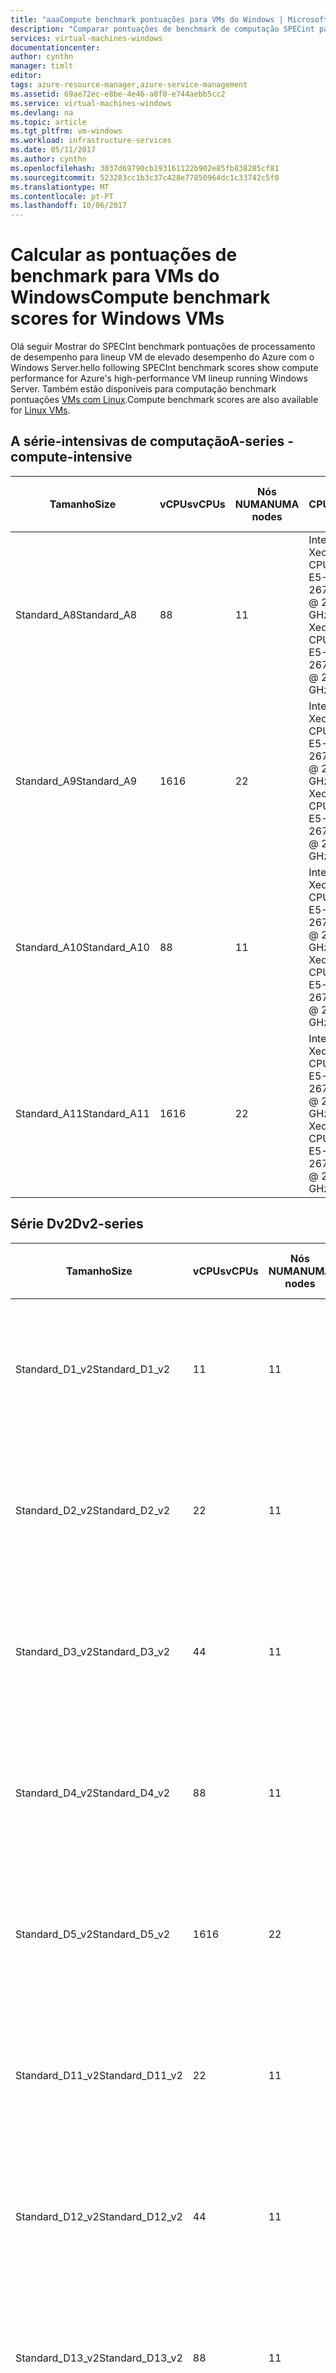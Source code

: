 ```yaml
---
title: "aaaCompute benchmark pontuações para VMs do Windows | Microsoft Docs"
description: "Comparar pontuações de benchmark de computação SPECint para VMs do Azure com o Windows Server"
services: virtual-machines-windows
documentationcenter: 
author: cynthn
manager: timlt
editor: 
tags: azure-resource-manager,azure-service-management
ms.assetid: 69ae72ec-e8be-4e46-a8f0-e744aebb5cc2
ms.service: virtual-machines-windows
ms.devlang: na
ms.topic: article
ms.tgt_pltfrm: vm-windows
ms.workload: infrastructure-services
ms.date: 05/11/2017
ms.author: cynthn
ms.openlocfilehash: 3037d69790cb193161122b902e85fb838285cf81
ms.sourcegitcommit: 523283cc1b3c37c428e77850964dc1c33742c5f0
ms.translationtype: MT
ms.contentlocale: pt-PT
ms.lasthandoff: 10/06/2017
---
```

# <a name="compute-benchmark-scores-for-windows-vms"></a><span data-ttu-id="ee028-103">Calcular as pontuações de benchmark para VMs do Windows</span><span class="sxs-lookup"><span data-stu-id="ee028-103">Compute benchmark scores for Windows VMs</span></span>
<span data-ttu-id="ee028-104">Olá seguir Mostrar do SPECInt benchmark pontuações de processamento de desempenho para lineup VM de elevado desempenho do Azure com o Windows Server.</span><span class="sxs-lookup"><span data-stu-id="ee028-104">hello following SPECInt benchmark scores show compute performance for Azure's high-performance VM lineup running Windows Server.</span></span> <span data-ttu-id="ee028-105">Também estão disponíveis para computação benchmark pontuações [VMs com Linux](../linux/compute-benchmark-scores.md?toc=%2fazure%2fvirtual-machines%2flinux%2ftoc.json).</span><span class="sxs-lookup"><span data-stu-id="ee028-105">Compute benchmark scores are also available for [Linux VMs](../linux/compute-benchmark-scores.md?toc=%2fazure%2fvirtual-machines%2flinux%2ftoc.json).</span></span>

## <a name="a-series---compute-intensive"></a><span data-ttu-id="ee028-106">A série-intensivas de computação</span><span class="sxs-lookup"><span data-stu-id="ee028-106">A-series - compute-intensive</span></span>
| <span data-ttu-id="ee028-107">Tamanho</span><span class="sxs-lookup"><span data-stu-id="ee028-107">Size</span></span> | <span data-ttu-id="ee028-108">vCPUs</span><span class="sxs-lookup"><span data-stu-id="ee028-108">vCPUs</span></span> | <span data-ttu-id="ee028-109">Nós NUMA</span><span class="sxs-lookup"><span data-stu-id="ee028-109">NUMA nodes</span></span> | <span data-ttu-id="ee028-110">CPU</span><span class="sxs-lookup"><span data-stu-id="ee028-110">CPU</span></span> | <span data-ttu-id="ee028-111">É executado</span><span class="sxs-lookup"><span data-stu-id="ee028-111">Runs</span></span> | <span data-ttu-id="ee028-112">Taxa média de base</span><span class="sxs-lookup"><span data-stu-id="ee028-112">Avg base rate</span></span> | <span data-ttu-id="ee028-113">StdDev</span><span class="sxs-lookup"><span data-stu-id="ee028-113">StdDev</span></span> |
| --- | --- | --- | --- | --- | --- | --- |
| <span data-ttu-id="ee028-114">Standard_A8</span><span class="sxs-lookup"><span data-stu-id="ee028-114">Standard_A8</span></span> |<span data-ttu-id="ee028-115">8</span><span class="sxs-lookup"><span data-stu-id="ee028-115">8</span></span> |<span data-ttu-id="ee028-116">1</span><span class="sxs-lookup"><span data-stu-id="ee028-116">1</span></span> |<span data-ttu-id="ee028-117">Intel Xeon CPU E5-2670 0 @ 2.6 GHz</span><span class="sxs-lookup"><span data-stu-id="ee028-117">Intel Xeon CPU E5-2670 0 @ 2.6 GHz</span></span> |<span data-ttu-id="ee028-118">10</span><span class="sxs-lookup"><span data-stu-id="ee028-118">10</span></span> |<span data-ttu-id="ee028-119">236.1</span><span class="sxs-lookup"><span data-stu-id="ee028-119">236.1</span></span> |<span data-ttu-id="ee028-120">1.1</span><span class="sxs-lookup"><span data-stu-id="ee028-120">1.1</span></span> |
| <span data-ttu-id="ee028-121">Standard_A9</span><span class="sxs-lookup"><span data-stu-id="ee028-121">Standard_A9</span></span> |<span data-ttu-id="ee028-122">16</span><span class="sxs-lookup"><span data-stu-id="ee028-122">16</span></span> |<span data-ttu-id="ee028-123">2</span><span class="sxs-lookup"><span data-stu-id="ee028-123">2</span></span> |<span data-ttu-id="ee028-124">Intel Xeon CPU E5-2670 0 @ 2.6 GHz</span><span class="sxs-lookup"><span data-stu-id="ee028-124">Intel Xeon CPU E5-2670 0 @ 2.6 GHz</span></span> |<span data-ttu-id="ee028-125">10</span><span class="sxs-lookup"><span data-stu-id="ee028-125">10</span></span> |<span data-ttu-id="ee028-126">450.3</span><span class="sxs-lookup"><span data-stu-id="ee028-126">450.3</span></span> |<span data-ttu-id="ee028-127">7.0</span><span class="sxs-lookup"><span data-stu-id="ee028-127">7.0</span></span> |
| <span data-ttu-id="ee028-128">Standard_A10</span><span class="sxs-lookup"><span data-stu-id="ee028-128">Standard_A10</span></span> |<span data-ttu-id="ee028-129">8</span><span class="sxs-lookup"><span data-stu-id="ee028-129">8</span></span> |<span data-ttu-id="ee028-130">1</span><span class="sxs-lookup"><span data-stu-id="ee028-130">1</span></span> |<span data-ttu-id="ee028-131">Intel Xeon CPU E5-2670 0 @ 2.6 GHz</span><span class="sxs-lookup"><span data-stu-id="ee028-131">Intel Xeon CPU E5-2670 0 @ 2.6 GHz</span></span> |<span data-ttu-id="ee028-132">5</span><span class="sxs-lookup"><span data-stu-id="ee028-132">5</span></span> |<span data-ttu-id="ee028-133">235.6</span><span class="sxs-lookup"><span data-stu-id="ee028-133">235.6</span></span> |<span data-ttu-id="ee028-134">0.9</span><span class="sxs-lookup"><span data-stu-id="ee028-134">0.9</span></span> |
| <span data-ttu-id="ee028-135">Standard_A11</span><span class="sxs-lookup"><span data-stu-id="ee028-135">Standard_A11</span></span> |<span data-ttu-id="ee028-136">16</span><span class="sxs-lookup"><span data-stu-id="ee028-136">16</span></span> |<span data-ttu-id="ee028-137">2</span><span class="sxs-lookup"><span data-stu-id="ee028-137">2</span></span> |<span data-ttu-id="ee028-138">Intel Xeon CPU E5-2670 0 @ 2.6 GHz</span><span class="sxs-lookup"><span data-stu-id="ee028-138">Intel Xeon CPU E5-2670 0 @ 2.6 GHz</span></span> |<span data-ttu-id="ee028-139">7</span><span class="sxs-lookup"><span data-stu-id="ee028-139">7</span></span> |<span data-ttu-id="ee028-140">454.7</span><span class="sxs-lookup"><span data-stu-id="ee028-140">454.7</span></span> |<span data-ttu-id="ee028-141">4.8</span><span class="sxs-lookup"><span data-stu-id="ee028-141">4.8</span></span> |

## <a name="dv2-series"></a><span data-ttu-id="ee028-142">Série Dv2</span><span class="sxs-lookup"><span data-stu-id="ee028-142">Dv2-series</span></span>
| <span data-ttu-id="ee028-143">Tamanho</span><span class="sxs-lookup"><span data-stu-id="ee028-143">Size</span></span> | <span data-ttu-id="ee028-144">vCPUs</span><span class="sxs-lookup"><span data-stu-id="ee028-144">vCPUs</span></span> | <span data-ttu-id="ee028-145">Nós NUMA</span><span class="sxs-lookup"><span data-stu-id="ee028-145">NUMA nodes</span></span> | <span data-ttu-id="ee028-146">CPU</span><span class="sxs-lookup"><span data-stu-id="ee028-146">CPU</span></span> | <span data-ttu-id="ee028-147">É executado</span><span class="sxs-lookup"><span data-stu-id="ee028-147">Runs</span></span> | <span data-ttu-id="ee028-148">Taxa média de base</span><span class="sxs-lookup"><span data-stu-id="ee028-148">Avg base rate</span></span> | <span data-ttu-id="ee028-149">StdDev</span><span class="sxs-lookup"><span data-stu-id="ee028-149">StdDev</span></span> |
| --- | --- | --- | --- | --- | --- | --- |
| <span data-ttu-id="ee028-150">Standard_D1_v2</span><span class="sxs-lookup"><span data-stu-id="ee028-150">Standard_D1_v2</span></span> |<span data-ttu-id="ee028-151">1</span><span class="sxs-lookup"><span data-stu-id="ee028-151">1</span></span> |<span data-ttu-id="ee028-152">1</span><span class="sxs-lookup"><span data-stu-id="ee028-152">1</span></span> |<span data-ttu-id="ee028-153">Intel Xeon E5-2673 v3 @ 2.4 GHz</span><span class="sxs-lookup"><span data-stu-id="ee028-153">Intel Xeon E5-2673 v3 @ 2.4 GHz</span></span> |<span data-ttu-id="ee028-154">83</span><span class="sxs-lookup"><span data-stu-id="ee028-154">83</span></span> |<span data-ttu-id="ee028-155">36.6</span><span class="sxs-lookup"><span data-stu-id="ee028-155">36.6</span></span> |<span data-ttu-id="ee028-156">2.6</span><span class="sxs-lookup"><span data-stu-id="ee028-156">2.6</span></span> |
| <span data-ttu-id="ee028-157">Standard_D2_v2</span><span class="sxs-lookup"><span data-stu-id="ee028-157">Standard_D2_v2</span></span> |<span data-ttu-id="ee028-158">2</span><span class="sxs-lookup"><span data-stu-id="ee028-158">2</span></span> |<span data-ttu-id="ee028-159">1</span><span class="sxs-lookup"><span data-stu-id="ee028-159">1</span></span> |<span data-ttu-id="ee028-160">Intel Xeon E5-2673 v3 @ 2.4 GHz</span><span class="sxs-lookup"><span data-stu-id="ee028-160">Intel Xeon E5-2673 v3 @ 2.4 GHz</span></span> |<span data-ttu-id="ee028-161">27</span><span class="sxs-lookup"><span data-stu-id="ee028-161">27</span></span> |<span data-ttu-id="ee028-162">70.0</span><span class="sxs-lookup"><span data-stu-id="ee028-162">70.0</span></span> |<span data-ttu-id="ee028-163">3.7</span><span class="sxs-lookup"><span data-stu-id="ee028-163">3.7</span></span> |
| <span data-ttu-id="ee028-164">Standard_D3_v2</span><span class="sxs-lookup"><span data-stu-id="ee028-164">Standard_D3_v2</span></span> |<span data-ttu-id="ee028-165">4</span><span class="sxs-lookup"><span data-stu-id="ee028-165">4</span></span> |<span data-ttu-id="ee028-166">1</span><span class="sxs-lookup"><span data-stu-id="ee028-166">1</span></span> |<span data-ttu-id="ee028-167">Intel Xeon E5-2673 v3 @ 2.4 GHz</span><span class="sxs-lookup"><span data-stu-id="ee028-167">Intel Xeon E5-2673 v3 @ 2.4 GHz</span></span> |<span data-ttu-id="ee028-168">19</span><span class="sxs-lookup"><span data-stu-id="ee028-168">19</span></span> |<span data-ttu-id="ee028-169">130.5</span><span class="sxs-lookup"><span data-stu-id="ee028-169">130.5</span></span> |<span data-ttu-id="ee028-170">4.4</span><span class="sxs-lookup"><span data-stu-id="ee028-170">4.4</span></span> |
| <span data-ttu-id="ee028-171">Standard_D4_v2</span><span class="sxs-lookup"><span data-stu-id="ee028-171">Standard_D4_v2</span></span> |<span data-ttu-id="ee028-172">8</span><span class="sxs-lookup"><span data-stu-id="ee028-172">8</span></span> |<span data-ttu-id="ee028-173">1</span><span class="sxs-lookup"><span data-stu-id="ee028-173">1</span></span> |<span data-ttu-id="ee028-174">Intel Xeon E5-2673 v3 @ 2.4 GHz</span><span class="sxs-lookup"><span data-stu-id="ee028-174">Intel Xeon E5-2673 v3 @ 2.4 GHz</span></span> |<span data-ttu-id="ee028-175">19</span><span class="sxs-lookup"><span data-stu-id="ee028-175">19</span></span> |<span data-ttu-id="ee028-176">238.1</span><span class="sxs-lookup"><span data-stu-id="ee028-176">238.1</span></span> |<span data-ttu-id="ee028-177">5.2</span><span class="sxs-lookup"><span data-stu-id="ee028-177">5.2</span></span> |
| <span data-ttu-id="ee028-178">Standard_D5_v2</span><span class="sxs-lookup"><span data-stu-id="ee028-178">Standard_D5_v2</span></span> |<span data-ttu-id="ee028-179">16</span><span class="sxs-lookup"><span data-stu-id="ee028-179">16</span></span> |<span data-ttu-id="ee028-180">2</span><span class="sxs-lookup"><span data-stu-id="ee028-180">2</span></span> |<span data-ttu-id="ee028-181">Intel Xeon E5-2673 v3 @ 2.4 GHz</span><span class="sxs-lookup"><span data-stu-id="ee028-181">Intel Xeon E5-2673 v3 @ 2.4 GHz</span></span> |<span data-ttu-id="ee028-182">14</span><span class="sxs-lookup"><span data-stu-id="ee028-182">14</span></span> |<span data-ttu-id="ee028-183">460.9</span><span class="sxs-lookup"><span data-stu-id="ee028-183">460.9</span></span> |<span data-ttu-id="ee028-184">15.4</span><span class="sxs-lookup"><span data-stu-id="ee028-184">15.4</span></span> |
| <span data-ttu-id="ee028-185">Standard_D11_v2</span><span class="sxs-lookup"><span data-stu-id="ee028-185">Standard_D11_v2</span></span> |<span data-ttu-id="ee028-186">2</span><span class="sxs-lookup"><span data-stu-id="ee028-186">2</span></span> |<span data-ttu-id="ee028-187">1</span><span class="sxs-lookup"><span data-stu-id="ee028-187">1</span></span> |<span data-ttu-id="ee028-188">Intel Xeon E5-2673 v3 @ 2.4 GHz</span><span class="sxs-lookup"><span data-stu-id="ee028-188">Intel Xeon E5-2673 v3 @ 2.4 GHz</span></span> |<span data-ttu-id="ee028-189">19</span><span class="sxs-lookup"><span data-stu-id="ee028-189">19</span></span> |<span data-ttu-id="ee028-190">70.1</span><span class="sxs-lookup"><span data-stu-id="ee028-190">70.1</span></span> |<span data-ttu-id="ee028-191">3.7</span><span class="sxs-lookup"><span data-stu-id="ee028-191">3.7</span></span> |
| <span data-ttu-id="ee028-192">Standard_D12_v2</span><span class="sxs-lookup"><span data-stu-id="ee028-192">Standard_D12_v2</span></span> |<span data-ttu-id="ee028-193">4</span><span class="sxs-lookup"><span data-stu-id="ee028-193">4</span></span> |<span data-ttu-id="ee028-194">1</span><span class="sxs-lookup"><span data-stu-id="ee028-194">1</span></span> |<span data-ttu-id="ee028-195">Intel Xeon E5-2673 v3 @ 2.4 GHz</span><span class="sxs-lookup"><span data-stu-id="ee028-195">Intel Xeon E5-2673 v3 @ 2.4 GHz</span></span> |<span data-ttu-id="ee028-196">2</span><span class="sxs-lookup"><span data-stu-id="ee028-196">2</span></span> |<span data-ttu-id="ee028-197">132.0</span><span class="sxs-lookup"><span data-stu-id="ee028-197">132.0</span></span> |<span data-ttu-id="ee028-198">1.4</span><span class="sxs-lookup"><span data-stu-id="ee028-198">1.4</span></span> |
| <span data-ttu-id="ee028-199">Standard_D13_v2</span><span class="sxs-lookup"><span data-stu-id="ee028-199">Standard_D13_v2</span></span> |<span data-ttu-id="ee028-200">8</span><span class="sxs-lookup"><span data-stu-id="ee028-200">8</span></span> |<span data-ttu-id="ee028-201">1</span><span class="sxs-lookup"><span data-stu-id="ee028-201">1</span></span> |<span data-ttu-id="ee028-202">Intel Xeon E5-2673 v3 @ 2.4 GHz</span><span class="sxs-lookup"><span data-stu-id="ee028-202">Intel Xeon E5-2673 v3 @ 2.4 GHz</span></span> |<span data-ttu-id="ee028-203">17</span><span class="sxs-lookup"><span data-stu-id="ee028-203">17</span></span> |<span data-ttu-id="ee028-204">235.8</span><span class="sxs-lookup"><span data-stu-id="ee028-204">235.8</span></span> |<span data-ttu-id="ee028-205">3.8</span><span class="sxs-lookup"><span data-stu-id="ee028-205">3.8</span></span> |
| <span data-ttu-id="ee028-206">Standard_D14_v2</span><span class="sxs-lookup"><span data-stu-id="ee028-206">Standard_D14_v2</span></span> |<span data-ttu-id="ee028-207">16</span><span class="sxs-lookup"><span data-stu-id="ee028-207">16</span></span> |<span data-ttu-id="ee028-208">2</span><span class="sxs-lookup"><span data-stu-id="ee028-208">2</span></span> |<span data-ttu-id="ee028-209">Intel Xeon E5-2673 v3 @ 2.4 GHz</span><span class="sxs-lookup"><span data-stu-id="ee028-209">Intel Xeon E5-2673 v3 @ 2.4 GHz</span></span> |<span data-ttu-id="ee028-210">15</span><span class="sxs-lookup"><span data-stu-id="ee028-210">15</span></span> |<span data-ttu-id="ee028-211">460.8</span><span class="sxs-lookup"><span data-stu-id="ee028-211">460.8</span></span> |<span data-ttu-id="ee028-212">6.5</span><span class="sxs-lookup"><span data-stu-id="ee028-212">6.5</span></span> |

## <a name="g-series-gs-series"></a><span data-ttu-id="ee028-213">Série de G, série GS</span><span class="sxs-lookup"><span data-stu-id="ee028-213">G-series, GS-series</span></span>
| <span data-ttu-id="ee028-214">Tamanho</span><span class="sxs-lookup"><span data-stu-id="ee028-214">Size</span></span> | <span data-ttu-id="ee028-215">vCPUs</span><span class="sxs-lookup"><span data-stu-id="ee028-215">vCPUs</span></span> | <span data-ttu-id="ee028-216">Nós NUMA</span><span class="sxs-lookup"><span data-stu-id="ee028-216">NUMA nodes</span></span> | <span data-ttu-id="ee028-217">CPU</span><span class="sxs-lookup"><span data-stu-id="ee028-217">CPU</span></span> | <span data-ttu-id="ee028-218">É executado</span><span class="sxs-lookup"><span data-stu-id="ee028-218">Runs</span></span> | <span data-ttu-id="ee028-219">Taxa média de base</span><span class="sxs-lookup"><span data-stu-id="ee028-219">Avg base rate</span></span> | <span data-ttu-id="ee028-220">StdDev</span><span class="sxs-lookup"><span data-stu-id="ee028-220">StdDev</span></span> |
| --- | --- | --- | --- | --- | --- | --- |
| <span data-ttu-id="ee028-221">Standard_G1, Standard_GS1</span><span class="sxs-lookup"><span data-stu-id="ee028-221">Standard_G1, Standard_GS1</span></span> |<span data-ttu-id="ee028-222">2</span><span class="sxs-lookup"><span data-stu-id="ee028-222">2</span></span> |<span data-ttu-id="ee028-223">1</span><span class="sxs-lookup"><span data-stu-id="ee028-223">1</span></span> |<span data-ttu-id="ee028-224">Intel Xeon E5-2698B v3 @ 2 GHz</span><span class="sxs-lookup"><span data-stu-id="ee028-224">Intel Xeon E5-2698B v3 @ 2 GHz</span></span> |<span data-ttu-id="ee028-225">31</span><span class="sxs-lookup"><span data-stu-id="ee028-225">31</span></span> |<span data-ttu-id="ee028-226">71.8</span><span class="sxs-lookup"><span data-stu-id="ee028-226">71.8</span></span> |<span data-ttu-id="ee028-227">6.5</span><span class="sxs-lookup"><span data-stu-id="ee028-227">6.5</span></span> |
| <span data-ttu-id="ee028-228">Standard_G2, Standard_GS2</span><span class="sxs-lookup"><span data-stu-id="ee028-228">Standard_G2, Standard_GS2</span></span> |<span data-ttu-id="ee028-229">4</span><span class="sxs-lookup"><span data-stu-id="ee028-229">4</span></span> |<span data-ttu-id="ee028-230">1</span><span class="sxs-lookup"><span data-stu-id="ee028-230">1</span></span> |<span data-ttu-id="ee028-231">Intel Xeon E5-2698B v3 @ 2 GHz</span><span class="sxs-lookup"><span data-stu-id="ee028-231">Intel Xeon E5-2698B v3 @ 2 GHz</span></span> |<span data-ttu-id="ee028-232">5</span><span class="sxs-lookup"><span data-stu-id="ee028-232">5</span></span> |<span data-ttu-id="ee028-233">133.4</span><span class="sxs-lookup"><span data-stu-id="ee028-233">133.4</span></span> |<span data-ttu-id="ee028-234">13.0</span><span class="sxs-lookup"><span data-stu-id="ee028-234">13.0</span></span> |
| <span data-ttu-id="ee028-235">Standard_G3, Standard_GS3</span><span class="sxs-lookup"><span data-stu-id="ee028-235">Standard_G3, Standard_GS3</span></span> |<span data-ttu-id="ee028-236">8</span><span class="sxs-lookup"><span data-stu-id="ee028-236">8</span></span> |<span data-ttu-id="ee028-237">1</span><span class="sxs-lookup"><span data-stu-id="ee028-237">1</span></span> |<span data-ttu-id="ee028-238">Intel Xeon E5-2698B v3 @ 2 GHz</span><span class="sxs-lookup"><span data-stu-id="ee028-238">Intel Xeon E5-2698B v3 @ 2 GHz</span></span> |<span data-ttu-id="ee028-239">6</span><span class="sxs-lookup"><span data-stu-id="ee028-239">6</span></span> |<span data-ttu-id="ee028-240">242.3</span><span class="sxs-lookup"><span data-stu-id="ee028-240">242.3</span></span> |<span data-ttu-id="ee028-241">6.0</span><span class="sxs-lookup"><span data-stu-id="ee028-241">6.0</span></span> |
| <span data-ttu-id="ee028-242">Standard_G4, Standard_GS4</span><span class="sxs-lookup"><span data-stu-id="ee028-242">Standard_G4, Standard_GS4</span></span> |<span data-ttu-id="ee028-243">16</span><span class="sxs-lookup"><span data-stu-id="ee028-243">16</span></span> |<span data-ttu-id="ee028-244">1</span><span class="sxs-lookup"><span data-stu-id="ee028-244">1</span></span> |<span data-ttu-id="ee028-245">Intel Xeon E5-2698B v3 @ 2 GHz</span><span class="sxs-lookup"><span data-stu-id="ee028-245">Intel Xeon E5-2698B v3 @ 2 GHz</span></span> |<span data-ttu-id="ee028-246">15</span><span class="sxs-lookup"><span data-stu-id="ee028-246">15</span></span> |<span data-ttu-id="ee028-247">398.9</span><span class="sxs-lookup"><span data-stu-id="ee028-247">398.9</span></span> |<span data-ttu-id="ee028-248">6.0</span><span class="sxs-lookup"><span data-stu-id="ee028-248">6.0</span></span> |
| <span data-ttu-id="ee028-249">Standard_G5, Standard_GS5</span><span class="sxs-lookup"><span data-stu-id="ee028-249">Standard_G5, Standard_GS5</span></span> |<span data-ttu-id="ee028-250">32</span><span class="sxs-lookup"><span data-stu-id="ee028-250">32</span></span> |<span data-ttu-id="ee028-251">2</span><span class="sxs-lookup"><span data-stu-id="ee028-251">2</span></span> |<span data-ttu-id="ee028-252">Intel Xeon E5-2698B v3 @ 2 GHz</span><span class="sxs-lookup"><span data-stu-id="ee028-252">Intel Xeon E5-2698B v3 @ 2 GHz</span></span> |<span data-ttu-id="ee028-253">22</span><span class="sxs-lookup"><span data-stu-id="ee028-253">22</span></span> |<span data-ttu-id="ee028-254">762.8</span><span class="sxs-lookup"><span data-stu-id="ee028-254">762.8</span></span> |<span data-ttu-id="ee028-255">3.7</span><span class="sxs-lookup"><span data-stu-id="ee028-255">3.7</span></span> |

## <a name="h-series"></a><span data-ttu-id="ee028-256">Série H</span><span class="sxs-lookup"><span data-stu-id="ee028-256">H-series</span></span>
| <span data-ttu-id="ee028-257">Tamanho</span><span class="sxs-lookup"><span data-stu-id="ee028-257">Size</span></span> | <span data-ttu-id="ee028-258">vCPUs</span><span class="sxs-lookup"><span data-stu-id="ee028-258">vCPUs</span></span> | <span data-ttu-id="ee028-259">Nós NUMA</span><span class="sxs-lookup"><span data-stu-id="ee028-259">NUMA nodes</span></span> | <span data-ttu-id="ee028-260">CPU</span><span class="sxs-lookup"><span data-stu-id="ee028-260">CPU</span></span> | <span data-ttu-id="ee028-261">É executado</span><span class="sxs-lookup"><span data-stu-id="ee028-261">Runs</span></span> | <span data-ttu-id="ee028-262">Taxa média de base</span><span class="sxs-lookup"><span data-stu-id="ee028-262">Avg base rate</span></span>  | <span data-ttu-id="ee028-263">StdDev</span><span class="sxs-lookup"><span data-stu-id="ee028-263">StdDev</span></span> |
| --- | --- | --- | --- | --- | --- | --- |
| <span data-ttu-id="ee028-264">Standard_H8</span><span class="sxs-lookup"><span data-stu-id="ee028-264">Standard_H8</span></span> |<span data-ttu-id="ee028-265">8</span><span class="sxs-lookup"><span data-stu-id="ee028-265">8</span></span> |<span data-ttu-id="ee028-266">1</span><span class="sxs-lookup"><span data-stu-id="ee028-266">1</span></span> |<span data-ttu-id="ee028-267">Intel Xeon E5-2667 v3 @ 3,2 GHz</span><span class="sxs-lookup"><span data-stu-id="ee028-267">Intel Xeon E5-2667 v3 @ 3.2 GHz</span></span> |<span data-ttu-id="ee028-268">5</span><span class="sxs-lookup"><span data-stu-id="ee028-268">5</span></span> |<span data-ttu-id="ee028-269">297.4</span><span class="sxs-lookup"><span data-stu-id="ee028-269">297.4</span></span> |<span data-ttu-id="ee028-270">0.9</span><span class="sxs-lookup"><span data-stu-id="ee028-270">0.9</span></span> |
| <span data-ttu-id="ee028-271">Standard_H16</span><span class="sxs-lookup"><span data-stu-id="ee028-271">Standard_H16</span></span> |<span data-ttu-id="ee028-272">16</span><span class="sxs-lookup"><span data-stu-id="ee028-272">16</span></span> |<span data-ttu-id="ee028-273">2</span><span class="sxs-lookup"><span data-stu-id="ee028-273">2</span></span> |<span data-ttu-id="ee028-274">Intel Xeon E5-2667 v3 @ 3,2 GHz</span><span class="sxs-lookup"><span data-stu-id="ee028-274">Intel Xeon E5-2667 v3 @ 3.2 GHz</span></span> |<span data-ttu-id="ee028-275">5</span><span class="sxs-lookup"><span data-stu-id="ee028-275">5</span></span> |<span data-ttu-id="ee028-276">575.8</span><span class="sxs-lookup"><span data-stu-id="ee028-276">575.8</span></span> |<span data-ttu-id="ee028-277">6.8</span><span class="sxs-lookup"><span data-stu-id="ee028-277">6.8</span></span> |
| <span data-ttu-id="ee028-278">Standard_H8m</span><span class="sxs-lookup"><span data-stu-id="ee028-278">Standard_H8m</span></span> |<span data-ttu-id="ee028-279">8</span><span class="sxs-lookup"><span data-stu-id="ee028-279">8</span></span> |<span data-ttu-id="ee028-280">1</span><span class="sxs-lookup"><span data-stu-id="ee028-280">1</span></span> |<span data-ttu-id="ee028-281">Intel Xeon E5-2667 v3 @ 3,2 GHz</span><span class="sxs-lookup"><span data-stu-id="ee028-281">Intel Xeon E5-2667 v3 @ 3.2 GHz</span></span> |<span data-ttu-id="ee028-282">5</span><span class="sxs-lookup"><span data-stu-id="ee028-282">5</span></span> |<span data-ttu-id="ee028-283">297.0</span><span class="sxs-lookup"><span data-stu-id="ee028-283">297.0</span></span> |<span data-ttu-id="ee028-284">1.2</span><span class="sxs-lookup"><span data-stu-id="ee028-284">1.2</span></span> |
| <span data-ttu-id="ee028-285">Standard_H16m</span><span class="sxs-lookup"><span data-stu-id="ee028-285">Standard_H16m</span></span> |<span data-ttu-id="ee028-286">16</span><span class="sxs-lookup"><span data-stu-id="ee028-286">16</span></span> |<span data-ttu-id="ee028-287">2</span><span class="sxs-lookup"><span data-stu-id="ee028-287">2</span></span> |<span data-ttu-id="ee028-288">Intel Xeon E5-2667 v3 @ 3,2 GHz</span><span class="sxs-lookup"><span data-stu-id="ee028-288">Intel Xeon E5-2667 v3 @ 3.2 GHz</span></span> |<span data-ttu-id="ee028-289">5</span><span class="sxs-lookup"><span data-stu-id="ee028-289">5</span></span> |<span data-ttu-id="ee028-290">572.2</span><span class="sxs-lookup"><span data-stu-id="ee028-290">572.2</span></span> |<span data-ttu-id="ee028-291">3.9</span><span class="sxs-lookup"><span data-stu-id="ee028-291">3.9</span></span> |
| <span data-ttu-id="ee028-292">Standard_H16r</span><span class="sxs-lookup"><span data-stu-id="ee028-292">Standard_H16r</span></span> |<span data-ttu-id="ee028-293">16</span><span class="sxs-lookup"><span data-stu-id="ee028-293">16</span></span> |<span data-ttu-id="ee028-294">2</span><span class="sxs-lookup"><span data-stu-id="ee028-294">2</span></span> |<span data-ttu-id="ee028-295">Intel Xeon E5-2667 v3 @ 3,2 GHz</span><span class="sxs-lookup"><span data-stu-id="ee028-295">Intel Xeon E5-2667 v3 @ 3.2 GHz</span></span> |<span data-ttu-id="ee028-296">5</span><span class="sxs-lookup"><span data-stu-id="ee028-296">5</span></span> |<span data-ttu-id="ee028-297">573.2</span><span class="sxs-lookup"><span data-stu-id="ee028-297">573.2</span></span> |<span data-ttu-id="ee028-298">2.9</span><span class="sxs-lookup"><span data-stu-id="ee028-298">2.9</span></span> |
| <span data-ttu-id="ee028-299">Standard_H16mr</span><span class="sxs-lookup"><span data-stu-id="ee028-299">Standard_H16mr</span></span> |<span data-ttu-id="ee028-300">16</span><span class="sxs-lookup"><span data-stu-id="ee028-300">16</span></span> |<span data-ttu-id="ee028-301">2</span><span class="sxs-lookup"><span data-stu-id="ee028-301">2</span></span> |<span data-ttu-id="ee028-302">Intel Xeon E5-2667 v3 @ 3,2 GHz</span><span class="sxs-lookup"><span data-stu-id="ee028-302">Intel Xeon E5-2667 v3 @ 3.2 GHz</span></span> |<span data-ttu-id="ee028-303">7</span><span class="sxs-lookup"><span data-stu-id="ee028-303">7</span></span> |<span data-ttu-id="ee028-304">569.6</span><span class="sxs-lookup"><span data-stu-id="ee028-304">569.6</span></span> |<span data-ttu-id="ee028-305">2.8</span><span class="sxs-lookup"><span data-stu-id="ee028-305">2.8</span></span> |

## <a name="about-specint"></a><span data-ttu-id="ee028-306">Sobre SPECint</span><span class="sxs-lookup"><span data-stu-id="ee028-306">About SPECint</span></span>
<span data-ttu-id="ee028-307">Números de Windows foram calculados executando [SPECint 2006](https://www.spec.org/cpu2006/results/rint2006.html) no Windows Server.</span><span class="sxs-lookup"><span data-stu-id="ee028-307">Windows numbers were computed by running [SPECint 2006](https://www.spec.org/cpu2006/results/rint2006.html) on Windows Server.</span></span> <span data-ttu-id="ee028-308">SPECint foi executada utilizando a opção de base de taxa de Olá (SPECint_rate2006), com uma cópia por núcleo.</span><span class="sxs-lookup"><span data-stu-id="ee028-308">SPECint was run using hello base rate option (SPECint_rate2006), with one copy per core.</span></span> <span data-ttu-id="ee028-309">SPECint consiste em 12 testes separados, cada executada três vezes, demorar valor mediano de Olá de cada teste e weighting-los tooform uma pontuação composta.</span><span class="sxs-lookup"><span data-stu-id="ee028-309">SPECint consists of 12 separate tests, each run three times, taking hello median value from each test and weighting them tooform a composite score.</span></span> <span data-ttu-id="ee028-310">Os testes foram, em seguida, executar através de várias VMs tooprovide Olá médias pontuações mostradas.</span><span class="sxs-lookup"><span data-stu-id="ee028-310">Those tests were then run across multiple VMs tooprovide hello average scores shown.</span></span>

## <a name="next-steps"></a><span data-ttu-id="ee028-311">Passos seguintes</span><span class="sxs-lookup"><span data-stu-id="ee028-311">Next steps</span></span>
* <span data-ttu-id="ee028-312">Para as capacidades de armazenamento, detalhes do disco e as considerações adicionais para escolher entre os tamanhos VM, consulte [tamanhos das virtual machines](sizes.md?toc=%2fazure%2fvirtual-machines%2fwindows%2ftoc.json).</span><span class="sxs-lookup"><span data-stu-id="ee028-312">For storage capacities, disk details, and additional considerations for choosing among VM sizes, see [Sizes for virtual machines](sizes.md?toc=%2fazure%2fvirtual-machines%2fwindows%2ftoc.json).</span></span>

